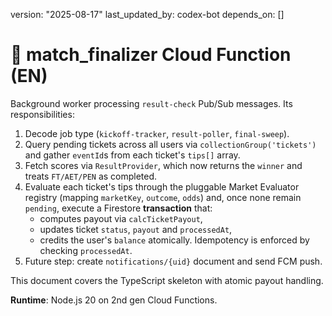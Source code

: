 version: "2025-08-17"
last_updated_by: codex-bot
depends_on: []

# 🧮 match_finalizer Cloud Function (EN)

Background worker processing `result-check` Pub/Sub messages. Its responsibilities:

1. Decode job type (`kickoff-tracker`, `result-poller`, `final-sweep`).
2. Query pending tickets across all users via `collectionGroup('tickets')` and gather `eventId`s from each ticket's `tips[]` array.
3. Fetch scores via `ResultProvider`, which now returns the `winner` and treats `FT/AET/PEN` as completed.
4. Evaluate each ticket's tips through the pluggable Market Evaluator registry (mapping `marketKey`, `outcome`, `odds`) and, once none remain `pending`, execute a Firestore **transaction** that:
   - computes payout via `calcTicketPayout`,
   - updates ticket `status`, `payout` and `processedAt`,
   - credits the user's `balance` atomically.
   Idempotency is enforced by checking `processedAt`.
5. Future step: create `notifications/{uid}` document and send FCM push.

This document covers the TypeScript skeleton with atomic payout handling.

**Runtime**: Node.js 20 on 2nd gen Cloud Functions.

